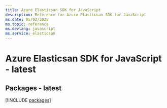 ```yaml
---
title: Azure Elasticsan SDK for JavaScript
description: Reference for Azure Elasticsan SDK for JavaScript
ms.date: 05/02/2025
ms.topic: reference
ms.devlang: javascript
ms.service: elasticsan
---
```

# Azure Elasticsan SDK for JavaScript - latest
## Packages - latest
[!INCLUDE [packages](elasticsan-index.md)]